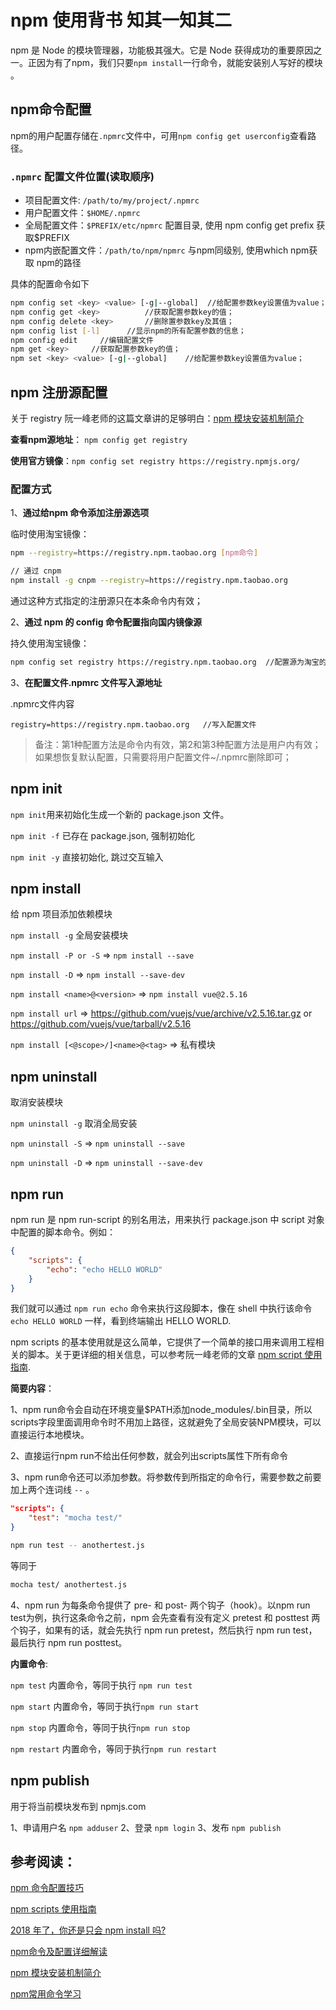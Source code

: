 # npm 使用背书 知其一知其二

npm 是 Node 的模块管理器，功能极其强大。它是 Node 获得成功的重要原因之一。正因为有了npm，我们只要`npm install`一行命令，就能安装别人写好的模块 。

## npm命令配置

npm的用户配置存储在`.npmrc`文件中，可用`npm config get userconfig`查看路径。

### `.npmrc` 配置文件位置(读取顺序)

* 项目配置文件: `/path/to/my/project/.npmrc`
* 用户配置文件：`$HOME/.npmrc`
* 全局配置文件：`$PREFIX/etc/npmrc` 配置目录, 使用 npm config get prefix 获取$PREFIX
* npm内嵌配置文件：`/path/to/npm/npmrc` 与npm同级别, 使用which npm获取 npm的路径

具体的配置命令如下

```bash
npm config set <key> <value> [-g|--global]  //给配置参数key设置值为value；
npm config get <key>          //获取配置参数key的值；
npm config delete <key>       //删除置参数key及其值；
npm config list [-l]      //显示npm的所有配置参数的信息；
npm config edit     //编辑配置文件
npm get <key>     //获取配置参数key的值；
npm set <key> <value> [-g|--global]    //给配置参数key设置值为value；
```

## npm 注册源配置

关于 registry 阮一峰老师的这篇文章讲的足够明白：[npm 模块安装机制简介](http://www.ruanyifeng.com/blog/2016/01/npm-install.html)

**查看npm源地址**： `npm config get registry`

**使用官方镜像**：`npm config set registry https://registry.npmjs.org/`

### 配置方式

1、**通过给npm 命令添加注册源选项**

临时使用淘宝镜像：

```bash
npm --registry=https://registry.npm.taobao.org [npm命令]

// 通过 cnpm
npm install -g cnpm --registry=https://registry.npm.taobao.org
```

通过这种方式指定的注册源只在本条命令内有效；

2、**通过 npm 的 config 命令配置指向国内镜像源**

持久使用淘宝镜像：

```bash
npm config set registry https://registry.npm.taobao.org  //配置源为淘宝的源
```

3、**在配置文件.npmrc 文件写入源地址**

.npmrc文件内容

```
registry=https://registry.npm.taobao.org   //写入配置文件
```

> 备注：第1种配置方法是命令内有效，第2和第3种配置方法是用户内有效；如果想恢复默认配置，只需要将用户配置文件~/.npmrc删除即可；

## npm init

`npm init`用来初始化生成一个新的 package.json 文件。

`npm init -f` 已存在 package.json, 强制初始化

`npm init -y` 直接初始化, 跳过交互输入

## npm install

给 npm 项目添加依赖模块

`npm install -g` 全局安装模块

`npm install -P or -S` => `npm install --save`

`npm install -D` => `npm install --save-dev`

`npm install <name>@<version>` => `npm install vue@2.5.16`

`npm install url` => https://github.com/vuejs/vue/archive/v2.5.16.tar.gz or https://github.com/vuejs/vue/tarball/v2.5.16

`npm install [<@scope>/]<name>@<tag>` => 私有模块

## npm uninstall

取消安装模块

`npm uninstall -g` 取消全局安装

`npm uninstall -S` => `npm uninstall --save`

`npm uninstall -D` => `npm uninstall --save-dev`

## npm run

npm run 是 npm run-script 的别名用法，用来执行 package.json 中 script 对象中配置的脚本命令。例如：

```json
{
    "scripts": {
        "echo": "echo HELLO WORLD"
    }
}
```

我们就可以通过 `npm run echo` 命令来执行这段脚本，像在 shell 中执行该命令 `echo HELLO WORLD` 一样，看到终端输出 HELLO WORLD.

npm scripts 的基本使用就是这么简单，它提供了一个简单的接口用来调用工程相关的脚本。关于更详细的相关信息，可以参考阮一峰老师的文章 [npm script 使用指南](http://www.ruanyifeng.com/blog/2016/10/npm_scripts.html).

**简要内容**：

1、npm run命令会自动在环境变量$PATH添加node_modules/.bin目录，所以scripts字段里面调用命令时不用加上路径，这就避免了全局安装NPM模块，可以直接运行本地模块。

2、直接运行npm run不给出任何参数，就会列出scripts属性下所有命令

3、npm run命令还可以添加参数。将参数传到所指定的命令行，需要参数之前要加上两个连词线 `--` 。

```json
"scripts": {
    "test": "mocha test/"
}
```

```bash
npm run test -- anothertest.js
```

等同于

```bash
mocha test/ anothertest.js
```

4、npm run 为每条命令提供了 pre- 和 post- 两个钩子（hook）。以npm run test为例，执行这条命令之前，npm 会先查看有没有定义 pretest 和 posttest 两个钩子，如果有的话，就会先执行 npm run pretest，然后执行 npm run test，最后执行 npm run posttest。

**内置命令**:

`npm test` 内置命令，等同于执行 `npm run test`

`npm start` 内置命令，等同于执行`npm run start`

`npm stop` 内置命令，等同于执行`npm run stop`

`npm restart` 内置命令，等同于执行`npm run restart`

## npm publish

用于将当前模块发布到 npmjs.com

1、申请用户名 `npm adduser`
2、登录 `npm login`
3、发布 `npm publish`

## 参考阅读：

[npm 命令配置技巧](https://www.jianshu.com/p/0f8ba68a04ec)

[npm scripts 使用指南](http://www.ruanyifeng.com/blog/2016/10/npm_scripts.html)

[2018 年了，你还是只会 npm install 吗?](https://juejin.im/post/5ab3f77df265da2392364341#heading-15)

[npm命令及配置详细解读](https://segmentfault.com/a/1190000014681811#articleHeader7)

[npm 模块安装机制简介](http://www.ruanyifeng.com/blog/2016/01/npm-install.html)

[npm常用命令学习](https://fengmiaosen.github.io/2016/11/21/npm-command/)
